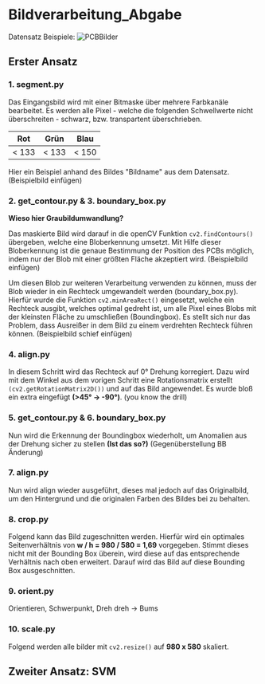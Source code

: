 # Bildverarbeitung_Abgabe
Datensatz Beispiele:
![PCBBilder](https://github.com/amazon-science/spot-diff/blob/main/figures/VisA_samples.png?raw=true)
## Erster Ansatz

### 1. segment.py
Das Eingangsbild wird mit einer Bitmaske über mehrere Farbkanäle bearbeitet. Es werden alle Pixel - welche die folgenden Schwellwerte nicht überschreiten - schwarz, bzw. transpartent überschrieben.

|Rot  |  Grün | Blau |
|-----|-------|------|
|< 133| < 133 | < 150|

Hier ein Beispiel anhand des Bildes "Bildname" aus dem Datensatz.
(Beispielbild einfügen)

### 2. get_contour.py & 3. boundary_box.py
**Wieso hier Graubildumwandlung?**

Das maskierte Bild wird darauf in die openCV Funktion `cv2.findContours()` übergeben, welche eine Bloberkennung umsetzt. Mit Hilfe dieser Bloberkennung ist die genaue Bestimmung der Position des PCBs möglich, indem nur der Blob mit einer größten Fläche akzeptiert wird. 
(Beispielbild einfügen)

Um diesen Blob zur weiteren Verarbeitung verwenden zu können, muss der Blob wieder in ein Rechteck umgewandelt werden (boundary_box.py). Hierfür wurde die Funktion `cv2.minAreaRect()` eingesetzt, welche ein Rechteck ausgibt, welches optimal gedreht ist, um alle Pixel eines Blobs mit der kleinsten Fläche zu umschließen (Boundingbox). Es stellt sich nur das Problem, dass Ausreißer in dem Bild zu einem verdrehten Rechteck führen können.
(Beispielbild schief einfügen)

### 4. align.py
In diesem Schritt wird das Rechteck auf 0° Drehung korregiert. Dazu wird mit dem Winkel aus dem vorigen Schritt eine Rotationsmatrix erstellt `(cv2.getRotationMatrix2D())` und auf das Bild angewendet. Es wurde bloß ein extra eingefügt **(>45° -> -90°)**.
(you know the drill)

### 5. get_contour.py & 6. boundary_box.py
Nun wird die Erkennung der Boundingbox wiederholt, um Anomalien aus der Drehung sicher zu stellen **(Ist das so?)**
(Gegenüberstellung BB Änderung)

### 7. align.py
Nun wird align wieder ausgeführt, dieses mal jedoch auf das Originalbild, um den Hintergrund und die originalen Farben des Bildes bei zu behalten.

### 8. crop.py
Folgend kann das Bild zugeschnitten werden. Hierfür wird ein optimales Seitenverhältnis von **w / h = 980 / 580 = 1,69** vorgegeben. Stimmt dieses nicht mit der Bounding Box überein, wird diese auf das entsprechende Verhältnis nach oben erweitert.
Darauf wird das Bild auf diese Bounding Box ausgeschnitten.


### 9. orient.py
Orientieren, Schwerpunkt, Dreh dreh -> Bums

### 10. scale.py
Folgend werden alle bilder mit `cv2.resize()` auf **980 x 580** skaliert.


## Zweiter Ansatz: SVM


